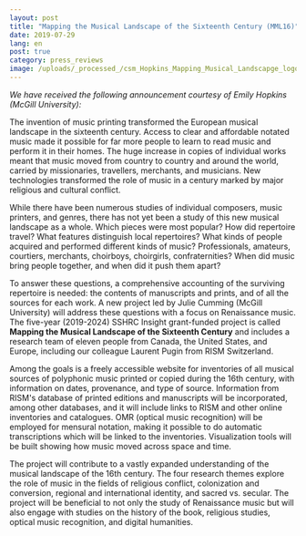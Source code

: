 ```yaml
---
layout: post
title: "Mapping the Musical Landscape of the Sixteenth Century (MML16)"
date: 2019-07-29
lang: en
post: true
category: press_reviews
image: /uploads/_processed_/csm_Hopkins_Mapping_Musical_Landscapge_logo_2_03cf461534.jpg
---
```



_We have received the following announcement courtesy of Emily Hopkins (McGill University):_

The invention of music printing transformed the European musical landscape in the sixteenth century. Access to clear and affordable notated music made it possible for far more people to learn to read music and perform it in their homes. The huge increase in copies of individual works meant that music moved from country to country and around the world, carried by missionaries, travellers, merchants, and musicians. New technologies transformed the role of music in a century marked by major religious and cultural conflict.

While there have been numerous studies of individual composers, music printers, and genres, there has not yet been a study of this new musical landscape as a whole. Which pieces were most popular? How did repertoire travel? What features distinguish local repertoires? What kinds of people acquired and performed different kinds of music? Professionals, amateurs, courtiers, merchants, choirboys, choirgirls, confraternities? When did music bring people together, and when did it push them apart?

To answer these questions, a comprehensive accounting of the surviving repertoire is needed: the contents of manuscripts and prints, and of all the sources for each work. A new project led by Julie Cumming (McGill University) will address these questions with a focus on Renaissance music. The five-year (2019-2024) SSHRC Insight grant-funded project is called **Mapping the Musical Landscape of the Sixteenth Century** and includes a research team of eleven people from Canada, the United States, and Europe, including our colleague Laurent Pugin from RISM Switzerland.

Among the goals is a freely accessible website for inventories of all musical sources of polyphonic music printed or copied during the 16th century, with information on dates, provenance, and type of source. Information from RISM's database of printed editions and manuscripts will be incorporated, among other databases, and it will include links to RISM and other online inventories and catalogues. OMR (optical music recognition) will be employed for mensural notation, making it possible to do automatic transcriptions which will be linked to the inventories. Visualization tools will be built showing how music moved across space and time.

The project will contribute to a vastly expanded understanding of the musical landscape of the 16th century. The four research themes explore the role of music in the fields of religious conflict, colonization and conversion, regional and international identity, and sacred vs. secular. The project will be beneficial to not only the study of Renaissance music but will also engage with studies on the history of the book, religious studies, optical music recognition, and digital humanities.



<script type="text/javascript">var switchTo5x=true;</script><script type="text/javascript" src="http://w.sharethis.com/button/buttons.js"></script><script type="text/javascript">stLight.options({publisher: "9b601438-1ce1-49d8-bfd7-9cff5df54c17", doNotHash: false, doNotCopy: false, hashAddressBar: false});</script>